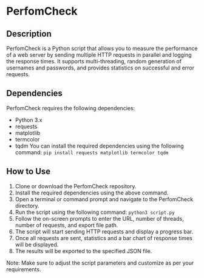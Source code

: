 # PerfomCheck

## Description
PerfomCheck is a Python script that allows you to measure the performance of a web server by sending multiple HTTP requests in parallel and logging the response times. It supports multi-threading, random generation of usernames and passwords, and provides statistics on successful and error requests.

## Dependencies
PerfomCheck requires the following dependencies:
- Python 3.x
- requests
- matplotlib
- termcolor
- tqdm
You can install the required dependencies using the following command:
`pip install requests matplotlib termcolor tqdm`

## How to Use
1. Clone or download the PerfomCheck repository.
2. Install the required dependencies using the above command.
3. Open a terminal or command prompt and navigate to the PerfomCheck directory.
4. Run the script using the following command:
`python3 script.py`
5. Follow the on-screen prompts to enter the URL, number of threads, number of requests, and export file path.
6. The script will start sending HTTP requests and display a progress bar.
7. Once all requests are sent, statistics and a bar chart of response times will be displayed.
8. The results will be exported to the specified JSON file.

Note: Make sure to adjust the script parameters and customize as per your requirements.
